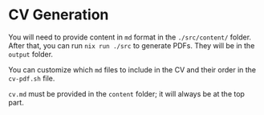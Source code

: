 # CV Generation

You will need to provide content in `md` format in the `./src/content/` folder. After that, you can run `nix run ./src` to generate PDFs. They will be in the `output` folder.

You can customize which `md` files to include in the CV and their order in the `cv-pdf.sh` file.

`cv.md` must be provided in the `content` folder; it will always be at the top part.

